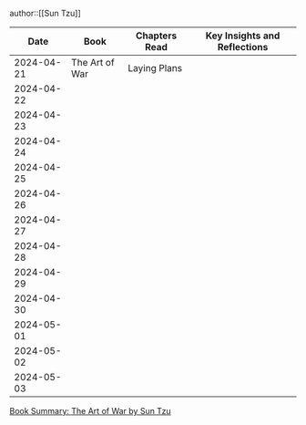 author::[[Sun Tzu]]

| Date       | Book           | Chapters Read | Key Insights and Reflections |
| ---------- | -------------- | ------------- | ---------------------------- |
| 2024-04-21 | The Art of War | Laying Plans  |                              |
| 2024-04-22 |                |               |                              |
| 2024-04-23 |                |               |                              |
| 2024-04-24 |                |               |                              |
| 2024-04-25 |                |               |                              |
| 2024-04-26 |                |               |                              |
| 2024-04-27 |                |               |                              |
| 2024-04-28 |                |               |                              |
| 2024-04-29 |                |               |                              |
| 2024-04-30 |                |               |                              |
| 2024-05-01 |                |               |                              |
| 2024-05-02 |                |               |                              |
| 2024-05-03 |                |               |                              |


[Book Summary: The Art of War by Sun Tzu](https://jamesclear.com/book-summaries/the-art-of-war)